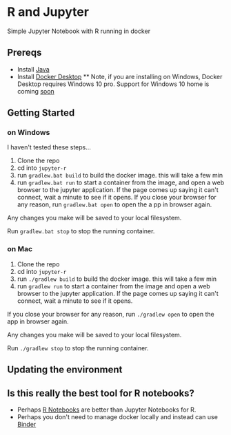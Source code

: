 # R and Jupyter
Simple Jupyter Notebook with R running in docker

## Prereqs
* Install [Java](https://java.com/en/download/manual.jsp)
* Install [Docker Desktop](https://www.docker.com/products/docker-desktop)
** Note, if you are installing on Windows, Docker Desktop requires Windows 10 pro.  Support for Windows 10 home is coming [soon](https://www.docker.com/blog/docker-desktop-for-windows-home-is-here/)

## Getting Started
### on Windows
I haven't tested these steps...

1. Clone the repo
2. cd into `jupyter-r`
3. run `gradlew.bat build` to build the docker image.  this will take a few min
4. run `gradlew.bat run` to start a container from the image, and open a web browser to the jupyter application.   If the page comes up saying it can't connect, wait a minute to see if it opens.
If you close your browser for any reason, run ```gradlew.bat open``` to open the a
pp in browser again.

Any changes you make will be saved to your local filesystem.

Run `gradlew.bat stop` to stop the running container.

### on Mac
1. Clone the repo
2. cd into `jupyter-r`
3. run `./gradlew build` to build the docker image.  this will take a few min
4. run `gradlew run` to start a container from the image and open a web browser to the jupyter application.  If the page comes up saying it can't connect, wait a minute to see if it opens.

If you close your browser for any reason, run ```./gradlew open``` to open the app in browser again.

Any changes you make will be saved to your local filesystem.

Run `./gradlew stop` to stop the running container.

## Updating the environment

## Is this really the best tool for R notebooks?
* Perhaps [R Notebooks](https://minimaxir.com/2017/06/r-notebooks/) are better than Jupyter Notebooks for R.
* Perhaps you don't need to manage docker locally and instead can use [Binder](https://mybinder.org/)
